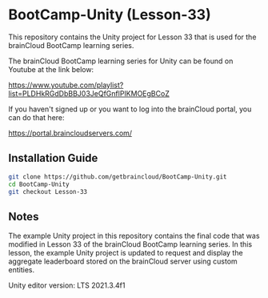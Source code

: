 # BootCamp-Unity (Lesson-33)

This repository contains the Unity project for Lesson 33 that is used for the brainCloud BootCamp learning series.

The brainCloud BootCamp learning series for Unity can be found on Youtube at the link below:

https://www.youtube.com/playlist?list=PLDHkRGdDbBBJ03JeQfGnflPIKMOEgBCoZ


If you haven't signed up or you want to log into the brainCloud portal, you can do that here:

https://portal.braincloudservers.com/


## Installation Guide

```bash
git clone https://github.com/getbraincloud/BootCamp-Unity.git
cd BootCamp-Unity
git checkout Lesson-33
```

## Notes

The example Unity project in this repository contains the final code that was modified in Lesson 33 of the brainCloud BootCamp learning series. In this lesson, the example Unity project is updated to request and display the aggregate leaderboard stored on the brainCloud server using custom entities.

Unity editor version: LTS 2021.3.4f1
